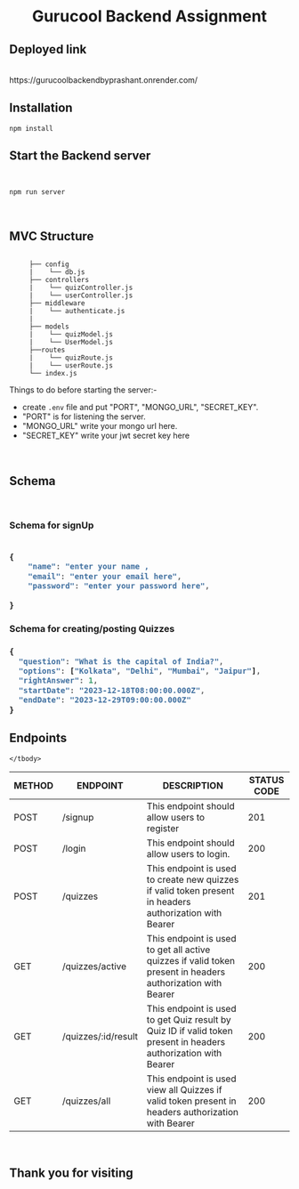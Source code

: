 <h1 align="center">Gurucool Backend Assignment</h1>

## Deployed link

<br>
https://gurucoolbackendbyprashant.onrender.com/

<br>

## Installation

```
npm install
```

## Start the Backend server 

```


npm run server
```


<br>

##  MVC Structure

```

     ├── config
     |    └── db.js
     ├── controllers
     |    └── quizController.js
     |    └── userController.js
     ├── middleware
     |    └── authenticate.js
     |    
     ├── models
     |    └── quizModel.js
     |    └── UserModel.js
     ├──routes
     |    └── quizRoute.js
     |    └── userRoute.js
     └── index.js
```
Things to do before starting the server:- 

-  create `.env` file and put "PORT", "MONGO_URL", "SECRET_KEY".
- "PORT" is for listening the server.
- "MONGO_URL" write your mongo url here.
- "SECRET_KEY" write your jwt secret key here

<br>

## Schema 

<br>

<h3><strong>Schema for signUp</strong><h3>

```js

{
    "name": "enter your name ,
    "email": "enter your email here",
    "password": "enter your password here",
  
}
```


<h3><strong>Schema for creating/posting  Quizzes</strong><h3>

```js
{
  "question": "What is the capital of India?",
  "options": ["Kolkata", "Delhi", "Mumbai", "Jaipur"],
  "rightAnswer": 1,
  "startDate": "2023-12-18T08:00:00.000Z",
  "endDate": "2023-12-29T09:00:00.000Z"
}
```

## Endpoints

<table>
    <thead>
        <tr>
            <th>METHOD</th>
            <th>ENDPOINT</th>
            <th>DESCRIPTION</th>
            <th>STATUS CODE</th>
        </tr>
    </thead>
    <tbody>
        <tr>
            <td>POST</td>
            <td>/signup</td>
            <td>This endpoint should allow users to register</td>
            <td>201</td>
        </tr>
        <tr>
            <td>POST</td>
            <td>/login</td>
            <td>This endpoint should allow users to login.</td>
            <td>200</td>
        </tr>
        <tr>
            <td>POST</td>
            <td>/quizzes</td>
            <td>This endpoint is used to create new quizzes  if valid token present in headers authorization with Bearer</td>
            <td>201</td>
        </tr>
         <tr>
            <td>GET</td>
            <td>/quizzes/active</td>
            <td>This endpoint is used to get all active quizzes if valid token present in headers authorization with Bearer</td>
            <td>200</td>
        </tr>
         <tr>
            <td>GET</td>
            <td>/quizzes/:id/result</td>
            <td>This endpoint is used to get Quiz result by Quiz ID if valid token present in headers authorization with Bearer</td>
            <td>200</td>
        </tr>
        <tr>
            <td>GET</td>
            <td>/quizzes/all</td>
            <td>This endpoint is used view all Quizzes if valid token present in headers authorization with Bearer</td>
            <td>200</td>
        </tr>
        
    </tbody>
</table>


<br>

## Thank you for visiting


